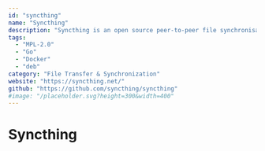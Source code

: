 ```yaml
---
id: "syncthing"
name: "Syncthing"
description: "Syncthing is an open source peer-to-peer file synchronisation tool."
tags:
  - "MPL-2.0"
  - "Go"
  - "Docker"
  - "deb"
category: "File Transfer & Synchronization"
website: "https://syncthing.net/"
github: "https://github.com/syncthing/syncthing"
#image: "/placeholder.svg?height=300&width=400"
---
```


# Syncthing
